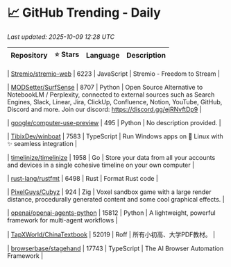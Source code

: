 # 📈 GitHub Trending - Daily

_Last updated: 2025-10-09 12:28 UTC_

| Repository | ⭐ Stars | Language | Description |
|------------|--------:|----------|-------------|

| [Stremio/stremio-web](https://github.com/Stremio/stremio-web) | 6223 | JavaScript | Stremio - Freedom to Stream |

| [MODSetter/SurfSense](https://github.com/MODSetter/SurfSense) | 8707 | Python | Open Source Alternative to NotebookLM / Perplexity, connected to external sources such as Search Engines, Slack, Linear, Jira, ClickUp, Confluence, Notion, YouTube, GitHub, Discord and more. Join our discord: https://discord.gg/ejRNvftDp9 |

| [google/computer-use-preview](https://github.com/google/computer-use-preview) | 495 | Python | No description provided. |

| [TibixDev/winboat](https://github.com/TibixDev/winboat) | 7583 | TypeScript | Run Windows apps on 🐧 Linux with ✨ seamless integration |

| [timelinize/timelinize](https://github.com/timelinize/timelinize) | 1958 | Go | Store your data from all your accounts and devices in a single cohesive timeline on your own computer |

| [rust-lang/rustfmt](https://github.com/rust-lang/rustfmt) | 6498 | Rust | Format Rust code |

| [PixelGuys/Cubyz](https://github.com/PixelGuys/Cubyz) | 924 | Zig | Voxel sandbox game with a large render distance, procedurally generated content and some cool graphical effects. |

| [openai/openai-agents-python](https://github.com/openai/openai-agents-python) | 15812 | Python | A lightweight, powerful framework for multi-agent workflows |

| [TapXWorld/ChinaTextbook](https://github.com/TapXWorld/ChinaTextbook) | 52019 | Roff | 所有小初高、大学PDF教材。 |

| [browserbase/stagehand](https://github.com/browserbase/stagehand) | 17743 | TypeScript | The AI Browser Automation Framework |
